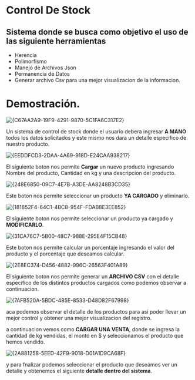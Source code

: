 # Control De Stock
## Sistema donde se busca como objetivo el uso de las siguiente herramientas
- Herencia
- Polimorfismo
- Manejo de Archivos Json
- Permanencia de Datos
- Generar archivo Csv para una mejor visualizacion de la informacion.

# Demostración.

![{C67AA2A9-19F9-4291-9870-5C1FA6C317E2}](https://github.com/user-attachments/assets/89fece44-5537-4c27-9a7c-ced142596622)


Un sistema de control de stock donde el usuario debera ingresar **A MANO** todos los datos solicitados y este mismo nos dara un detalle especifico de nuestro producto.



![{EEDDFCD3-2DAA-4A69-918D-E24CAA938217}](https://github.com/user-attachments/assets/5959a7aa-758b-45c5-909c-bc4873a1da28)




El siguiente boton nos permite **Cargar** un nuevo producto ingresando Nombre del producto, Cantidad en kg y una descripcion del producto.


![{248E6850-09C7-4E7B-A3DE-AA8248B3CD35}](https://github.com/user-attachments/assets/8b2911c7-16e4-4f18-8822-bbd3a804add2)


Este boton nos permite seleccionar un producto **YA CARGADO** y eliminarlo.

![{181852F4-64C1-4BC8-954F-FDAB8E3EE852}](https://github.com/user-attachments/assets/8b8495d9-0156-489b-bab7-60e7ba47ba80)

El siguiente boton nos permite seleccionar un producto ya cargado y **MODIFICARLO**.


![{31CA76C7-5B00-48C7-988E-295E4F15CB48}](https://github.com/user-attachments/assets/ba93fca0-0f62-4060-913d-48e4161c3ec3)


Este boton nos permite calcular un porcentaje ingresando el valor del producto y el porcentaje que deseamos calcular. 


![{2E8EC374-D456-4882-996C-26563F401A89}](https://github.com/user-attachments/assets/d5bc5a36-a0d9-47b3-867e-506cdd051021)


El siguiente boton nos permite generar un **ARCHIVO CSV** con el detalle especifico de los distintos productos cargados como podemos observar a continuacion.


![{7AFB520A-5BDC-485E-8533-D48D82F67998}](https://github.com/user-attachments/assets/1de8f4d8-f71d-404d-82b5-3334c02aa11f)


aca podemos observar el detalle de los productos para asi poder llevar un mejor control y obtener una mejor visualizacion del registro.



a continuacion vemos como **CARGAR UNA VENTA**, donde se ingresa la cantidad de kg vendidas, el monto en $ y seleccionamos el producto que hemos vendido.


![{2A881258-5EED-42F9-9018-D01A1D9CA68F}](https://github.com/user-attachments/assets/37ae62b7-603c-4183-bbfb-0280e3163d9b)

y para fnalizar podemos seleccionar el producto que deseamos ver un detalle y obtenemos el siguiente **detalle dentro del sistema**.


